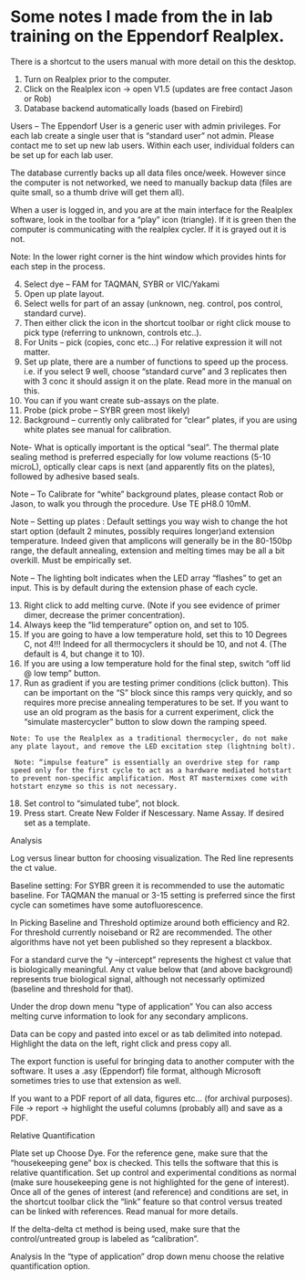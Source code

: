 # Some notes I made from the in lab training on the Eppendorf Realplex.

There is a shortcut to the users manual with more detail on this the desktop.

1.	Turn on Realplex prior to the computer.
2.	Click on the Realplex icon -> open V1.5 (updates are free contact Jason or Rob)
3.	Database backend automatically loads (based on Firebird)

Users – The Eppendorf User is a generic user with admin privileges.
 For each lab create a single user that is “standard user” not admin. Please contact me to set up new lab users.
  Within each user, individual folders can be set up for each lab user.

The database currently backs up all data files once/week. However since the computer is not networked, we need to manually backup data (files are quite small, so a thumb drive will get them all).

  When a user is logged in, and you are at the main interface for the Realplex software, look in the toolbar for a “play” icon (triangle). If it is green then the computer is communicating with the realplex cycler. If it is grayed out it is not.

Note: In the lower right corner is the hint window which provides hints for each step in the process.


4.	Select dye – FAM for TAQMAN, SYBR or VIC/Yakami
5.	Open up plate layout.
6.	Select wells for part of an assay (unknown, neg. control, pos control, standard curve).
7.	 Then either click the icon in the shortcut toolbar or right click mouse to pick type (referring to unknown, controls etc..).
8.	For Units – pick (copies, conc etc…) For relative expression it will not matter.
9.	Set up plate, there are a number of functions to speed up the process. i.e. if you select 9 well, choose “standard curve” and 3 replicates then with 3 conc it should assign it on the plate. Read more in the manual on this.
10.	 You can if you want create sub-assays on the plate.
11.	Probe (pick probe – SYBR green most likely)
12.	Background – currently only calibrated for “clear” plates, if you are using white plates see manual for calibration.

Note- What is optically important is the optical “seal”. The thermal plate sealing method is preferred especially for low volume reactions (5-10 microL), optically clear caps is next (and apparently fits on the plates), followed by adhesive based seals.

Note – To Calibrate for “white” background plates, please contact Rob or Jason, to walk you through the procedure.  Use TE pH8.0  10mM.

Note – Setting up plates : Default settings you way wish to change the hot start option (default 2 minutes, possibly requires longer)and extension temperature. Indeed given that amplicons will generally be in the 80-150bp range,  the default annealing, extension and melting times may be all a bit overkill. Must be empirically set.

Note – The lighting bolt indicates when the LED array “flashes” to get an input. This is by default during the extension phase of each cycle.

13.	Right click to add melting curve. (Note if you see evidence of primer dimer, decrease the primer concentration).
14.	 Always keep the “lid temperature” option on, and set to 105.
15.	If you are going to have a low temperature hold, set this to 10 Degrees C, not 4!!!
Indeed for all thermocyclers it should be 10, and not 4. (The default is 4, but change it to 10).
16.	If you are using a low temperature hold for the final step, switch “off lid @ low temp” button.
17.	 Run as gradient if you are testing primer conditions (click button). This can be important on the “S” block since this ramps very quickly, and so requires more precise annealing temperatures to be set. If you want to use an old program as the basis for a current experiment, click the “simulate mastercycler” button to slow down the ramping speed.
        
    Note: To use the Realplex as a traditional thermocycler, do not make any plate layout, and remove the LED excitation step (lightning bolt).

     Note: “impulse feature” is essentially an overdrive step for ramp speed only for the first cycle to act as a hardware mediated hotstart to prevent non-specific amplification. Most RT mastermixes come with hotstart enzyme so this is not necessary.

18.	Set control to “simulated tube”, not block.
19.	Press start. Create New Folder if Nescessary. Name Assay. If desired set as a template.

Analysis 

Log versus linear button for choosing visualization. The Red line represents the ct value.

Baseline setting: For SYBR green it is recommended to use the automatic baseline. For TAQMAN the manual or 3-15 setting is preferred since the first cycle can sometimes have some autofluorescence.

In Picking Baseline and Threshold optimize around both efficiency and R2.
For threshold currently noiseband or R2 are recommended. The other algorithms have not yet been published so they represent a blackbox.

For a standard curve the “y –intercept” represents the highest ct value that is biologically meaningful. Any ct value below that (and above background) represents true biological signal, although not necessarly optimized (baseline and threshold for that).

Under the drop down menu “type of application” You can also access melting curve information to look for any secondary amplicons.

Data can be copy and pasted into excel or as tab delimited into notepad. Highlight the data on the left, right click and press copy all.

The export function is useful for bringing data to another computer with the software. It uses a .asy (Eppendorf) file format, although Microsoft sometimes tries to use that extension as well.

If you want to a PDF report of all data, figures etc… (for archival purposes).
File -> report -> highlight the useful columns (probably all) and save as a PDF. 


Relative Quantification

Plate set up
Choose Dye.
For the reference gene, make sure  that the “housekeeping gene” box is checked. This tells the software that this is relative quantification. Set up control and experimental conditions as normal (make sure housekeeping gene is not highlighted for the gene of interest). Once all of the genes of interest (and reference) and conditions are set,  in the shortcut toolbar click the “link” feature so that control versus treated can be linked with references. Read manual for more details.

If the delta-delta ct method is being used, make sure that the control/untreated group is labeled as “calibration”.

Analysis
In the “type of application” drop down menu choose the relative quantification option.

   

